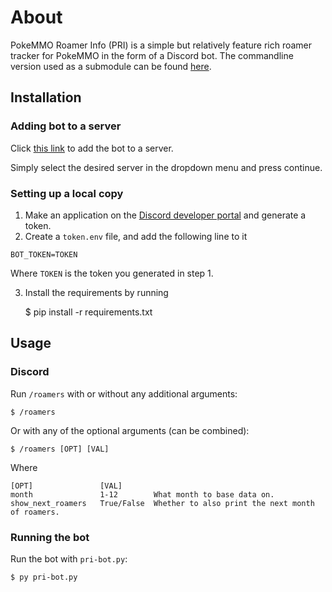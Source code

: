 # About
PokeMMO Roamer Info (PRI) is a simple but relatively feature rich roamer tracker for PokeMMO in the form of a Discord bot.
The commandline version used as a submodule can be found [here](https://github.com/LucasLyn/pokemmo-roamer-info).

## Installation
### Adding bot to a server
Click [this link](https://discord.com/oauth2/authorize?client_id=1249020828985594026&permissions=2048&integration_type=0&scope=bot) to add the bot to a server.

Simply select the desired server in the dropdown menu and press continue.

### Setting up a local copy
1. Make an application on the [Discord developer portal](https://discord.com/developers/applications) and generate a token.
2. Create a `token.env` file, and add the following line to it

```
BOT_TOKEN=TOKEN
```

Where `TOKEN` is the token you generated in step 1.

3. Install the requirements by running

    $ pip install -r requirements.txt

## Usage
### Discord
Run `/roamers` with or without any additional arguments:

    $ /roamers

Or with any of the optional arguments (can be combined):

    $ /roamers [OPT] [VAL]

Where

```
[OPT]               [VAL]       
month               1-12        What month to base data on.
show_next_roamers   True/False  Whether to also print the next month of roamers.
```

### Running the bot
Run the bot with `pri-bot.py`:

    $ py pri-bot.py
